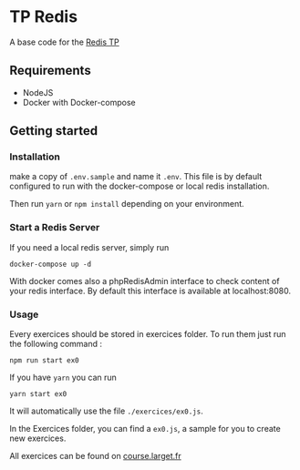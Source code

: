 # TP Redis
A base code for the [Redis TP](https://course.larget.fr/2021-2022/b2-gobelins/bdd/tp/2-redis/)
## Requirements
- NodeJS
- Docker with Docker-compose

## Getting started

### Installation
make a copy of `.env.sample` and name it `.env`.
This file is by default configured to run with the docker-compose or local redis installation.

Then run `yarn` or `npm install` depending on your environment.

### Start a Redis Server

If you need a local redis server, simply run 
```
docker-compose up -d
```
With docker comes also a phpRedisAdmin interface to check content of your redis interface. By default this interface is available at localhost:8080.

### Usage

Every exercices should be stored in exercices folder.
To run them just run the following command : 

```
npm run start ex0
```

If you have `yarn` you can run
```
yarn start ex0
```
It will automatically use the file `./exercices/ex0.js`.

In the Exercices folder, you can find a `ex0.js`, a sample for you to create new exercices.

All exercices can be found on [course.larget.fr](https://course.larget.fr/2021-2022/b2-gobelins/bdd/tp/2-redis/)